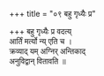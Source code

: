 +++
title = "०९ बहु गृध्यैः प्र"

+++
बहु गृध्यैः प्र वदत्य्  
आर्तिं मर्त्यो न्य् एति च ।  
क्रव्याद् यम् अग्निर् अन्तिकाद्  
अनुविद्वान् वितावति ॥